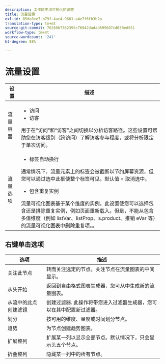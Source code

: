```yaml
---
description: 工作区中流可视化的设置
title: 流量设置
exl-id: 85de8ee7-b79f-4ac4-9601-a4e7f6fb3b2a
translation-type: tm+mt
source-git-commit: 76260b7362396c76942dadab599607cd038ed651
workflow-type: tm+mt
source-wordcount: '241'
ht-degree: 88%

---
```


# 流量设置

| 设置 | 描述 |
| --- | --- |
| 流量容器 | <ul><li>访问</li><li>访客</li></ul> 用于在“访问”和“访客”之间切换以分析访客路径。这些设置可帮助您在访客级别（跨访问）了解访客参与程度，或将分析限定于单次访问。 |
| 流量选项 | <ul><li>标签自动换行</li></ul> 通常情况下，流量元素上的标签会被截断以节约屏幕资源，但您可以通过选中此框使整个标签可见。默认值 = 取消选中。<ul><li>包含重复实例</li></ul> 流量可视化图表基于某个维度的实例。此设置使您可以选择包含还是排除重复实例，例如页面重新载入。但是，不能从包含多值维度（例如 listVar、listProp、s.product、推销 eVar 等）的流量可视化图表中删除重复项。。 |

## 右键单击选项

| 选项 | 描述 |
| --- | --- |
| 关注此节点 | 转而关注选定的节点。关注节点在流量图表的中间显示。 |
| 从头开始 | 返回到自由格式图表生成器，您可从中生成新的流量图表。 |
| 从流中的此点创建滤镜 | 创建过滤器. 此操作将带您进入过滤器生成器，您可以在其中配置新过滤器。 |
| 划分 | 按可用的维度、量度或时间划分节点。 |
| 趋势 | 为节点创建趋势图表。 |
| 扩展整列 | 扩展某一列以显示全部节点。默认情况下，只会显示头五个节点。 |
| 折叠整列 | 隐藏某一列中的所有节点。 |

